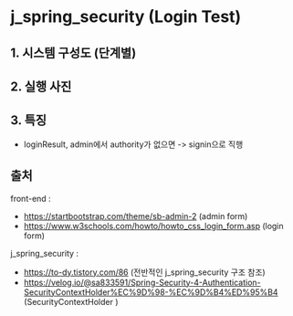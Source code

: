 # j_spring_security (Login Test)

## 1. 시스템 구성도 (단계별)
## 2. 실행 사진
## 3. 특징
 - loginResult, admin에서 authority가 없으면 -> signin으로 직행

## 출처

front-end : 
- https://startbootstrap.com/theme/sb-admin-2 (admin form)
- https://www.w3schools.com/howto/howto_css_login_form.asp (login form)

j_spring_security : 
- https://to-dy.tistory.com/86 (전반적인 j_spring_security 구조 참조)
- https://velog.io/@sa833591/Spring-Security-4-Authentication-SecurityContextHolder%EC%9D%98-%EC%9D%B4%ED%95%B4 (SecurityContextHolder )


 
